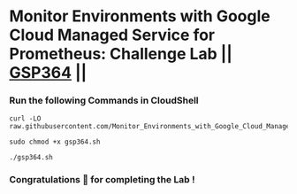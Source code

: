 # Monitor Environments with Google Cloud Managed Service for Prometheus: Challenge Lab || [GSP364](https://www.cloudskillsboost.google/focuses/33337?parent=catalog) ||

### Run the following Commands in CloudShell

```
curl -LO raw.githubusercontent.com/Monitor_Environments_with_Google_Cloud_Managed_Service_for_Prometheus_Challenge_Lab/gsp364.sh

sudo chmod +x gsp364.sh

./gsp364.sh
```

### Congratulations 🎉 for completing the Lab !
